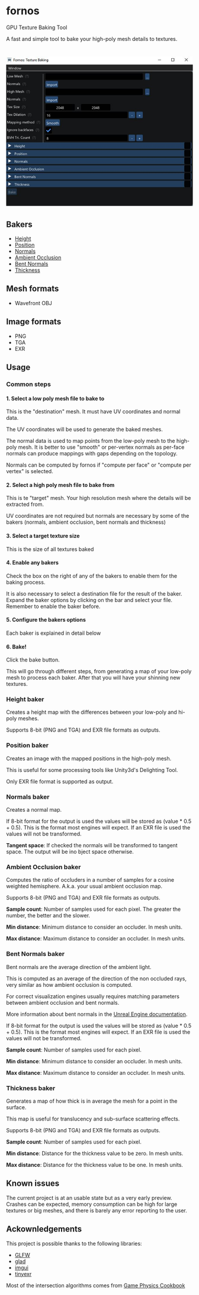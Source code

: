 # fornos

GPU Texture Baking Tool

A fast and simple tool to bake your high-poly mesh details to textures.

# ![fornos_screenshot](fornos.JPG)

## Bakers

- [Height](#height-baker)
- [Position](#position-baker)
- [Normals](#normals-baker)
- [Ambient Occlusion](#ambient-occlusion-baker)
- [Bent Normals](#bent-normals-baker)
- [Thickness](#thickness-baker)

## Mesh formats

- Wavefront OBJ

## Image formats

- PNG
- TGA
- EXR

## Usage

### Common steps

#### 1. Select a low poly mesh file to bake to

This is the "destination" mesh. It must have UV coordinates and normal data.

The UV coordinates will be used to generate the baked meshes.

The normal data is used to map points from the low-poly mesh to the high-poly mesh. It is better to use "smooth" or per-vertex normals as per-face normals can produce mappings with gaps depending on the topology.

Normals can be computed by fornos if "compute per face" or "compute per vertex" is selected.

#### 2. Select a high poly mesh file to bake from

This is te "target" mesh. Your high resolution mesh where the details will be extracted from.

UV coordinates are not required but normals are necessary by some of the bakers (normals, ambient occlusion, bent normals and thickness)

#### 3. Select a target texture size

This is the size of all textures baked

#### 4. Enable any bakers

Check the box on the right of any of the bakers to enable them for the baking process.

It is also necessary to select a destination file for the result of the baker. Expand the baker options by clicking on the bar and select your file. Remember to enable the baker before.

#### 5. Configure the bakers options

Each baker is explained in detail below

#### 6. Bake!

Click the bake button.

This will go through different steps, from generating a map of your low-poly mesh to process each baker. After that you will have your shinning new textures.

### Height baker

Creates a height map with the differences between your low-poly and hi-poly meshes.

Supports 8-bit (PNG and TGA) and EXR file formats as outputs.

### Position baker

Creates an image with the mapped positions in the high-poly mesh.

This is useful for some processing tools like Unity3d's Delighting Tool.

Only EXR file format is supported as output.

### Normals baker

Creates a normal map.

If 8-bit format for the output is used the values will be stored as (value * 0.5 + 0.5). This is the format most engines will expect. If an EXR file is used the values will not be transformed. 

**Tangent space**: If checked the normals will be transformed to tangent space. The output will be ino bject space otherwise.

### Ambient Occlusion baker

Computes the ratio of occluders in a number of samples for a cosine weighted hemisphere. A.k.a. your usual ambient occlusion map.

Supports 8-bit (PNG and TGA) and EXR file formats as outputs.

**Sample count**: Number of samples used for each pixel. The greater the number, the better and the slower.

**Min distance**: Minimum distance to consider an occluder. In mesh units.

**Max distance**: Maximum distance to consider an occluder. In mesh units.

### Bent Normals baker

Bent normals are the average direction of the ambient light.

This is computed as an average of the direction of the non occluded rays, very similar as how ambient occlusion is computed.

For correct visualization engines usually requires matching parameters between ambient occlusion and bent normals. 

More information about bent normals in the [Unreal Engine documentation](https://docs.unrealengine.com/latest/INT/Engine/Rendering/LightingAndShadows/BentNormalMaps/).

If 8-bit format for the output is used the values will be stored as (value * 0.5 + 0.5). This is the format most engines will expect. If an EXR file is used the values will not be transformed. 

**Sample count**: Number of samples used for each pixel.

**Min distance**: Minimum distance to consider an occluder. In mesh units.

**Max distance**: Maximum distance to consider an occluder. In mesh units.

### Thickness baker

Generates a map of how thick is in average the mesh for a point in the surface.

This map is useful for translucency and sub-surface scattering effects.

Supports 8-bit (PNG and TGA) and EXR file formats as outputs.

**Sample count**: Number of samples used for each pixel.

**Min distance**: Distance for the thickness value to be zero. In mesh units.

**Max distance**: Distance for the thickness value to be one. In mesh units.


## Known issues

The current project is at an usable state but as a very early preview. Crashes can be expected, memory consumption can be high for large textures or big meshes, and there is barely any error reporting to the user.

## Ackownledgements

This project is possible thanks to the following libraries:

- [GLFW](http://www.glfw.org)
- [glad](http://glad.dav1d.de)
- [imgui](https://github.com/ocornut/imgui)
- [tinyexr](https://github.com/syoyo/tinyexr)

Most of the intersection algorithms comes from [Game Physics Cookbook](https://github.com/gszauer/GamePhysicsCookbook)
